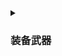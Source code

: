 
<details>
  <summary> 
    
### 装备武器
  </summary>

  <details>
    <summary>在装备武器时，montage没有播放结束，重复按键，技能会重新触发，可以选择以下一种方式解决</summary>
    
> - 可以在代码中检测AbiltySpec是否为Active状态，如果是Active，则不触发技能
> - 技能蓝图中修改Instancing Policy为Instanced Per Actor
> - 技能蓝图中设置Block ABilities With Tag，block掉其他技能

  </details>

  <details>
    <summary>技能触发完按住按键才能触发</summary>

> 主要还是因为松开按键时，触发了OnAbilityInputReleased中的CancelAbilityHandle函数，所以要检测tag，提前return
  </details>

</details>
